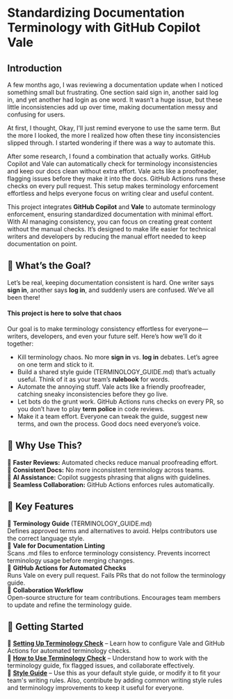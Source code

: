 # Standardizing Documentation Terminology with GitHub Copilot Vale
## Introduction
 A few months ago, I was reviewing a documentation update when I noticed something small but frustrating. One section said sign in, another said log in, and yet another had login as one word. It wasn’t a huge issue, but these little inconsistencies add up over time, making documentation messy and confusing for users.

At first, I thought, Okay, I’ll just remind everyone to use the same term. But the more I looked, the more I realized how often these tiny inconsistencies slipped through. I started wondering if there was a way to automate this.

After some research, I found a combination that actually works. GitHub Copilot and Vale can automatically check for terminology inconsistencies and keep our docs clean without extra effort. Vale acts like a proofreader, flagging issues before they make it into the docs. GitHub Actions runs these checks on every pull request. This setup makes terminology enforcement effortless and helps everyone focus on writing clear and useful content.

This project integrates **GitHub Copilot** and **Vale** to automate terminology enforcement, ensuring standardized documentation with minimal effort. With AI managing consistency, you can focus on creating great content without the manual checks. It’s designed to make life easier for technical writers and developers by reducing the manual effort needed to keep documentation on point.
## 🎯 What’s the Goal?
Let’s be real, keeping documentation consistent is hard. One writer says **sign in**, another says **log in**, and suddenly users are confused. We’ve all been there!
#### This project is here to solve that chaos
Our goal is to make terminology consistency effortless for everyone—writers, developers, and even your future self. Here’s how we’ll do it together:
- Kill terminology chaos. No more **sign in** vs. **log in** debates. Let’s agree on one term and stick to it.
- Build a shared style guide (TERMINOLOGY_GUIDE.md) that’s actually useful. Think of it as your team’s **rulebook** for words.
- Automate the annoying stuff. Vale acts like a friendly proofreader, catching sneaky inconsistencies before they go live.
- Let bots do the grunt work. GitHub Actions runs checks on every PR, so you don’t have to play **term police** in code reviews.
- Make it a team effort. Everyone can tweak the guide, suggest new terms, and own the process. Good docs need everyone’s voice.

## 📌 Why Use This?  
🔹 **Faster Reviews:** Automated checks reduce manual proofreading effort.  
🔹 **Consistent Docs:** No more inconsistent terminology across teams.  
🔹 **AI Assistance:** Copilot suggests phrasing that aligns with guidelines.  
🔹 **Seamless Collaboration:** GitHub Actions enforces rules automatically.  

## 📌 Key Features
🔹 **Terminology Guide** (TERMINOLOGY_GUIDE.md)  
Defines approved terms and alternatives to avoid.
Helps contributors use the correct language style.  
🔹 **Vale for Documentation Linting**  
Scans .md files to enforce terminology consistency.
Prevents incorrect terminology usage before merging changes.  
🔹 **GitHub Actions for Automated Checks**  
Runs Vale on every pull request.
Fails PRs that do not follow the terminology guide.  
🔹 **Collaboration Workflow**  
Open-source structure for team contributions.
Encourages team members to update and refine the terminology guide.

## 🔗 Getting Started   
📌 **[Setting Up Terminology Check](SETUP.md)** – Learn how to configure Vale and GitHub Actions for automated terminology checks.  
📌 **[How to Use Terminology Check](USAGE.md)** – Understand how to work with the terminology guide, fix flagged issues, and collaborate effectively.  
📌 **[Style Guide](STYLE_GUIDE.md)** – Use this as your default style guide, or modify it to fit your team's writing rules. Also, contribute by adding common writing style rules and terminology improvements to keep it useful for everyone.  
